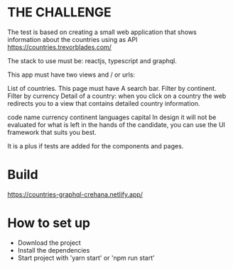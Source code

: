 # THE CHALLENGE

The test is based on creating a small web application that shows information about the countries using as API https://countries.trevorblades.com/

The stack to use must be: reactjs, typescript and graphql.

This app must have two views and / or urls:

List of countries. This page must have
A search bar.
Filter by continent.
Filter by currency
Detail of a country: when you click on a country the web redirects you to a view that
contains detailed country information.

code
name
currency
continent
languages
capital
In design it will not be evaluated for what is left in the hands of the candidate, you can use the UI framework that suits you best.

It is a plus if tests are added for the components and pages.

# Build

https://countries-graphql-crehana.netlify.app/

# How to set up

- Download the project
- Install the dependencies
- Start project with 'yarn start' or 'npm run start'

